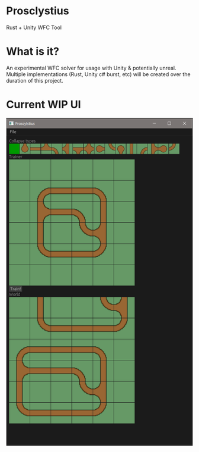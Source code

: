 # Prosclystius
Rust + Unity WFC Tool

# What is it?

An experimental WFC solver for usage with Unity & potentially unreal. Multiple implementations (Rust, Unity c# burst, etc) will be created over the duration of this project. 

# Current WIP UI
![Screenshot](./github/images/wfc_wip.png?raw=true "UI")
